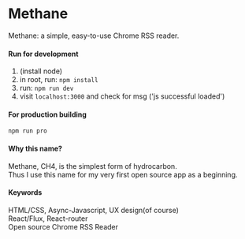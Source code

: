 # Methane
Methane: a simple, easy-to-use Chrome RSS reader.

#### Run for development
1. (install node)
2. in root, run: `npm install`
3. run: `npm run dev`
4. visit `localhost:3000` and check for msg ('js successful loaded')

#### For production building
`npm run pro`

#### Why this name?

Methane, CH4, is the simplest form of hydrocarbon.<br>
Thus I use this name for my very first open source app as a beginning.

#### Keywords

HTML/CSS, Async-Javascript, UX design(of course)<br>
React/Flux, React-router<br>
Open source Chrome RSS Reader<br>
